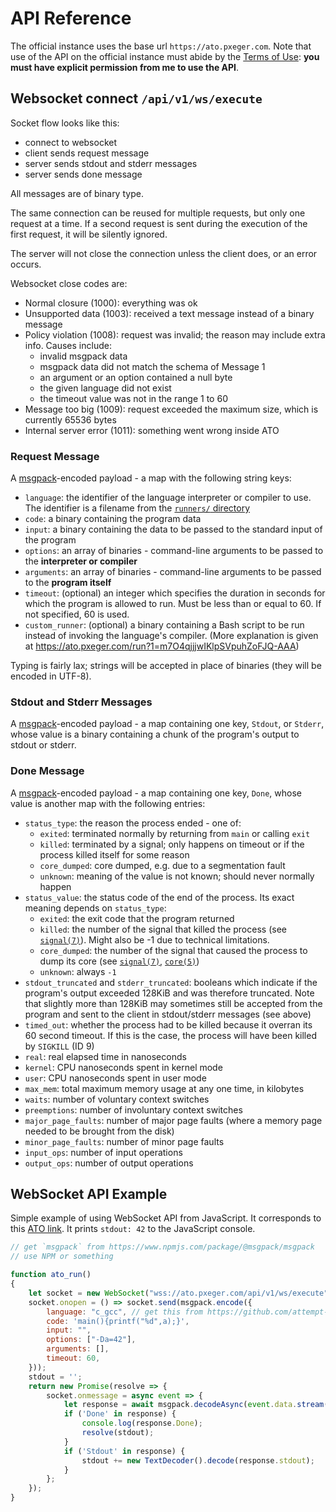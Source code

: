 # API Reference
The official instance uses the base url `https://ato.pxeger.com`. Note that use of the API on the
official instance must abide by the [Terms of Use](https://ato.pxeger.com/legal#terms-of-use):
**you must have explicit permission from me to use the API**.

## Websocket connect `/api/v1/ws/execute`
Socket flow looks like this:

- connect to websocket
- client sends request message
- server sends stdout and stderr messages
- server sends done message

All messages are of binary type.

The same connection can be reused for multiple requests, but only one request at a time. If a second request is sent during the
execution of the first request, it will be silently ignored.

The server will not close the connection unless the client does, or an error occurs.

Websocket close codes are:
- Normal closure (1000): everything was ok
- Unsupported data (1003): received a text message instead of a binary message
- Policy violation (1008): request was invalid; the reason may include extra info. Causes include:
    - invalid msgpack data
    - msgpack data did not match the schema of Message 1
    - an argument or an option contained a null byte
    - the given language did not exist
    - the timeout value was not in the range 1 to 60
- Message too big (1009): request exceeded the maximum size, which is currently 65536 bytes
- Internal server error (1011): something went wrong inside ATO

### Request Message
A [msgpack]-encoded payload - a map with the following string keys:
- `language`: the identifier of the language interpreter or compiler to use. The identifier is a filename from the
  [`runners/` directory]
- `code`: a binary containing the program data
- `input`: a binary containing the data to be passed to the standard input of the program
- `options`: an array of binaries - command-line arguments to be passed to the **interpreter or compiler**
- `arguments`: an array of binaries - command-line arguments to be passed to the **program itself**
- `timeout`: (optional) an integer which specifies the duration in seconds for which the program is allowed to run. Must
be less than or equal to 60. If not specified, 60 is used.
- `custom_runner`: (optional) a binary containing a Bash script to be run instead of invoking the language's compiler.
(More explanation is given at https://ato.pxeger.com/run?1=m7O4qjjjwIKlpSVpuhZoFJQ-AAA)

Typing is fairly lax; strings will be accepted in place of binaries (they will be encoded in UTF-8).

### Stdout and Stderr Messages
A [msgpack]-encoded payload - a map containing one key, `Stdout`, or `Stderr`, whose value is a binary containing a
chunk of the program's output to stdout or stderr.

### Done Message
A [msgpack]-encoded payload - a map containing one key, `Done`, whose value is another map with the following entries:
- `status_type`: the reason the process ended - one of:
    - `exited`: terminated normally by returning from `main` or calling `exit`
    - `killed`: terminated by a signal; only happens on timeout or if the process killed itself for some reason
    - `core_dumped`: core dumped, e.g. due to a segmentation fault
    - `unknown`: meaning of the value is not known; should never normally happen
- `status_value`: the status code of the end of the process. Its exact meaning depends on `status_type`:
    - `exited`: the exit code that the program returned
    - `killed`: the number of the signal that killed the process (see [`signal(7)`]). Might also be -1 due to technical
      limitations.
    - `core_dumped`: the number of the signal that caused the process to dump its core (see [`signal(7)`], [`core(5)`])
    - `unknown`: always `-1`
- `stdout_truncated` and `stderr_truncated`: booleans which indicate if the program's output exceeded 128KiB and was
  therefore truncated. Note that slightly more than 128KiB may sometimes still be accepted from the program and sent to
  the client in stdout/stderr messages (see above)
- `timed_out`: whether the process had to be killed because it overran its 60 second timeout. If this is the case, the
  process will have been killed by `SIGKILL` (ID 9)
- `real`: real elapsed time in nanoseconds
- `kernel`: CPU nanoseconds spent in kernel mode
- `user`: CPU nanoseconds spent in user mode
- `max_mem`: total maximum memory usage at any one time, in kilobytes
- `waits`: number of voluntary context switches
- `preemptions`: number of involuntary context switches
- `major_page_faults`: number of major page faults (where a memory page needed to be brought from the disk)
- `minor_page_faults`: number of minor page faults
- `input_ops`: number of input operations
- `output_ops`: number of output operations

[msgpack]: https://msgpack.org
[`runners/` directory]: https://github.com/attempt-this-online/attempt-this-online/tree/main/runners
[`signal(7)`]: https://man.archlinux.org/man/core/man-pages/signal.7.en
[`core(5)`]: https://man.archlinux.org/man/core/man-pages/core.5.en

## WebSocket API Example
Simple example of using WebSocket API from JavaScript. It corresponds to this [ATO link](https://ato.pxeger.com/run?1=m700OT49OXlVtJKuS6KtiZFS7IKlpSVpuhbbcxMz8zQ0qwuKMvNK0jSUVFOUdBI1rWshslBFC6A0AA).
It prints `stdout: 42` to the JavaScript console.

```javascript
// get `msgpack` from https://www.npmjs.com/package/@msgpack/msgpack
// use NPM or something

function ato_run()
{
	let socket = new WebSocket("wss://ato.pxeger.com/api/v1/ws/execute");
	socket.onopen = () => socket.send(msgpack.encode({
		language: "c_gcc", // get this from https://github.com/attempt-this-online/attempt-this-online/tree/main/runners
		code: 'main(){printf("%d",a);}',
		input: "",
		options: ["-Da=42"],
		arguments: [],
		timeout: 60,
	}));
    stdout = '';
    return new Promise(resolve => {
        socket.onmessage = async event => {
            let response = await msgpack.decodeAsync(event.data.stream());
            if ('Done' in response) {
                console.log(response.Done);
                resolve(stdout);
            }
            if ('Stdout' in response) {
                stdout += new TextDecoder().decode(response.stdout);
            }
        };
    });
}
```
